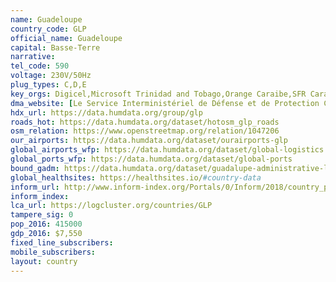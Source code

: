 ```yaml
---
name: Guadeloupe
country_code: GLP
official_name: Guadeloupe
capital: Basse-Terre
narrative:
tel_code: 590
voltage: 230V/50Hz
plug_types: C,D,E
key_orgs: Digicel,Microsoft Trinidad and Tobago,Orange Caraibe,SFR Caraïbes,Dauphin Telecom,Mediaserv,ARCEP
dma_website: [Le Service Interministériel de Défense et de Protection Civile](http://www.martinique.pref.gouv.fr/Politiques-publiques/Prevention-de-la-delinquance-securite-civile-securite-publique-et-routiere/Les-acteurs-de-la-securite-civile)
hdx_url: https://data.humdata.org/group/glp
roads_hot: https://data.humdata.org/dataset/hotosm_glp_roads
osm_relation: https://www.openstreetmap.org/relation/1047206
our_airports: https://data.humdata.org/dataset/ourairports-glp
global_airports_wfp: https://data.humdata.org/dataset/global-logistics
global_ports_wfp: https://data.humdata.org/dataset/global-ports
bound_gadm: https://data.humdata.org/dataset/guadalupe-administrative-level-0-1-and-2-boundaries-from-gadm
global_healthsites: https://healthsites.io/#country-data
inform_url: http://www.inform-index.org/Portals/0/Inform/2018/country_profiles/GLP.pdf
inform_index:
lca_url: https://logcluster.org/countries/GLP
tampere_sig: 0
pop_2016: 415000
gdp_2016: $7,550
fixed_line_subscribers:
mobile_subscribers:
layout: country
---
```

